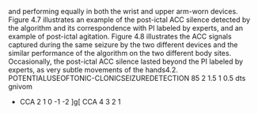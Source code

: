 and performing equally in both the wrist and upper arm-worn devices. Figure 4.7 illustrates
an example of the post-ictal ACC silence detected by the algorithm and its correspondence
with PI labeled by experts, and an example of post-ictal agitation. Figure 4.8 illustrates the
ACC signals captured during the same seizure by the two different devices and the similar
performance of the algorithm on the two different body sites. Occasionally, the post-ictal
ACC silence lasted beyond the PI labeled by experts, as very subtle movements of the hands4.2. POTENTIALUSEOFTONIC-CLONICSEIZUREDETECTION 85
2
1.5
1
0.5
dts
gnivom
- CCA
2
1
0
-1
-2
]g[
CCA
4
3
2
1